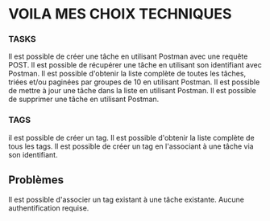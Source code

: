 # VOILA MES CHOIX TECHNIQUES


### TASKS

Il est possible de créer une tâche en utilisant Postman avec une requête POST.
Il est possible de récupérer une tâche en utilisant son identifiant avec Postman.
Il est possible d'obtenir la liste complète de toutes les tâches, triées et/ou paginées par groupes de 10 en utilisant Postman.
Il est possible de mettre à jour une tâche dans la liste en utilisant Postman.
Il est possible de supprimer une tâche en utilisant Postman.

### TAGS

il est possible de créer un tag.
Il est possible d'obtenir la liste complète de tous les tags.
Il est possible de créer un tag en l'associant à une tâche via son identifiant.

## Problèmes

Il est possible d'associer un tag existant à une tâche existante.
Aucune authentification requise.